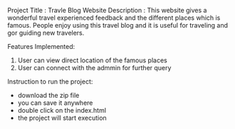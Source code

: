 Project Title : Travle Blog Website
Description :
     This website gives a wonderful travel experienced feedback and the different places which is famous. People enjoy using this travel blog and it is useful for traveling and gor guiding new travelers.

Features Implemented:
   1. User can view direct location of the famous places
   2. User can connect with the admmin for further query

Instruction to run the project:
  - download the zip file
  - you can save it anywhere
  - double click on the index.html
  - the project will start execution
